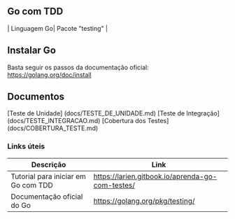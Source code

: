 ## Go com TDD

| Linguagem Go| Pacote "testing" |

## Instalar Go

Basta seguir os passos da documentação oficial:
https://golang.org/doc/install

## Documentos

[Teste de Unidade] (docs/TESTE_DE_UNIDADE.md)
[Teste de Integração] (docs/TESTE_INTEGRACAO.md)
[Cobertura dos Testes] (docs/COBERTURA_TESTE.md)

### Links úteis

| Descrição                           | Link                                             |
| ----------------------------------- | ------------------------------------------------ |
| Tutorial para iniciar em Go com TDD | https://larien.gitbook.io/aprenda-go-com-testes/ |
| Documentação oficial do Go          | https://golang.org/pkg/testing/                  |
